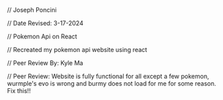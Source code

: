 // Joseph Poncini

// Date Revised: 3-17-2024

// Pokemon Api on React

// Recreated my pokemon api website using react

// Peer Review By: Kyle Ma

// Peer Review: Website is fully functional for all except a few pokemon, wurmple's evo is wrong and burmy does not load for me for some reason. Fix this!!